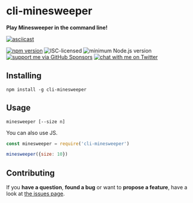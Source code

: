 # cli-minesweeper

**Play Minesweeper in the command line!**

[![asciicast](https://asciinema.org/a/93190.png)](https://asciinema.org/a/93190)

[![npm version](https://img.shields.io/npm/v/cli-minesweeper.svg)](https://www.npmjs.com/package/cli-minesweeper)
![ISC-licensed](https://img.shields.io/github/license/derhuerst/cli-minesweeper.svg)
![minimum Node.js version](https://img.shields.io/node/v/cli-minesweeper.svg)
[![support me via GitHub Sponsors](https://img.shields.io/badge/support%20me-donate-fa7664.svg)](https://github.com/sponsors/derhuerst)
[![chat with me on Twitter](https://img.shields.io/badge/chat%20with%20me-on%20Twitter-1da1f2.svg)](https://twitter.com/derhuerst)


## Installing

```
npm install -g cli-minesweeper
```


## Usage

```shell
minesweeper [--size n]
```

You can also use JS.

```js
const minesweeper = require('cli-minesweeper')

minesweeper({size: 10})
```


## Contributing

If you **have a question**, **found a bug** or want to **propose a feature**, have a look at [the issues page](https://github.com/derhuerst/cli-minesweeper/issues).
